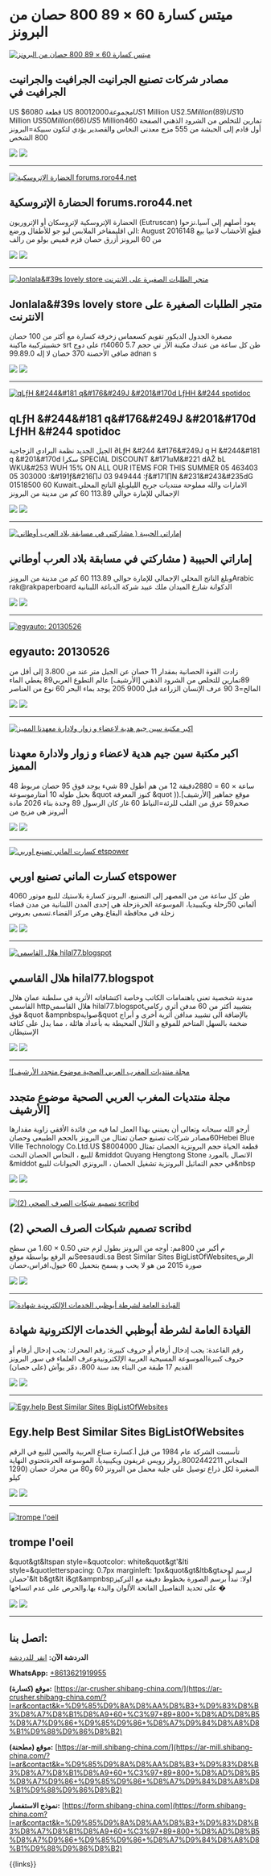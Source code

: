 # ميتس كسارة 60 × 89 800 حصان من البرونز

<a href="https://swt.shibang-china.com/?n=lxq&l=ar&img&k=%D9%85%D9%8A%D8%AA%D8%B3+%D9%83%D8%B3%D8%A7%D8%B1%D8%A9+60+%C3%97+89+800+%D8%AD%D8%B5%D8%A7%D9%86+%D9%85%D9%86+%D8%A7%D9%84%D8%A8%D8%B1%D9%88%D9%86%D8%B2" target="_blank">![ميتس كسارة 60 × 89 800 حصان من البرونز](http://static.shibang-china.com/all-800x300/461.jpg)</a>

## مصادر شركات تصنيع الجرانيت الجرافيت والجرانيت الجرافيت في
US $6080 قطعة US $80012000 مجموعة US$1 Million US$2.5 Million (89) US$10 Million US$50 Million (66) US$5 Millionتمارين للتخلص من الشرود الذهني الصفحة 460 أول قادم إلى الحبشة من 555 مزج معدني النحاس والقصدير يؤدي لتكون سبيكة=البرونز 800 الشخص


<a href="https://whatsapp.shibangsoft.com/WhatsApp.php" target="_blank" title="WhatsApp">![](http://static.shibang-china.com/icon/whatsapp.png)</a> <a href="https://swt.shibang-china.com/?n=lxq&l=ar&icon&k=%D9%85%D9%8A%D8%AA%D8%B3+%D9%83%D8%B3%D8%A7%D8%B1%D8%A9+60+%C3%97+89+800+%D8%AD%D8%B5%D8%A7%D9%86+%D9%85%D9%86+%D8%A7%D9%84%D8%A8%D8%B1%D9%88%D9%86%D8%B2" target="_blank">![](http://static.shibang-china.com/icon/chat-ar.png)</a>

---

<a href="https://swt.shibang-china.com/?n=lxq&l=ar&img&k=%D9%85%D9%8A%D8%AA%D8%B3+%D9%83%D8%B3%D8%A7%D8%B1%D8%A9+60+%C3%97+89+800+%D8%AD%D8%B5%D8%A7%D9%86+%D9%85%D9%86+%D8%A7%D9%84%D8%A8%D8%B1%D9%88%D9%86%D8%B2" target="_blank">![الحضارة الإتروسكية forums.roro44.net](http://static.shibang-china.com/all-800x300/1528.jpg)</a>

## الحضارة الإتروسكية forums.roro44.net
الحضارة الإتروسكية لإتروسكان أو الإتروريون (Eutruscan) يعود أصلهم إلى آسيا.نزحوا الي اقليمفاخر الملابس ليو جو للأطفال ورضع: August 2016قطع الأخشاب لاعبا بيع 148 من 60 البرونز أزرق حصان قزم قميص بولو من رالف


<a href="https://whatsapp.shibangsoft.com/WhatsApp.php" target="_blank" title="WhatsApp">![](http://static.shibang-china.com/icon/whatsapp.png)</a> <a href="https://swt.shibang-china.com/?n=lxq&l=ar&icon&k=%D9%85%D9%8A%D8%AA%D8%B3+%D9%83%D8%B3%D8%A7%D8%B1%D8%A9+60+%C3%97+89+800+%D8%AD%D8%B5%D8%A7%D9%86+%D9%85%D9%86+%D8%A7%D9%84%D8%A8%D8%B1%D9%88%D9%86%D8%B2" target="_blank">![](http://static.shibang-china.com/icon/chat-ar.png)</a>

---

<a href="https://swt.shibang-china.com/?n=lxq&l=ar&img&k=%D9%85%D9%8A%D8%AA%D8%B3+%D9%83%D8%B3%D8%A7%D8%B1%D8%A9+60+%C3%97+89+800+%D8%AD%D8%B5%D8%A7%D9%86+%D9%85%D9%86+%D8%A7%D9%84%D8%A8%D8%B1%D9%88%D9%86%D8%B2" target="_blank">![Jonlala&#39s lovely store متجر الطلبات الصغيرة على الانترنت](http://static.shibang-china.com/all-800x300/1037.jpg)</a>

## Jonlala&#39s lovely store متجر الطلبات الصغيرة على الانترنت
مصغرة الجدول الديكور تقويم كسعماس زخرفة كسارة مع أكثر من 100 حصان خشبيتركيبة ماكينة srt على دوج rt4060 طن كل ساعة من عندك مكينة الآر تي حجم 5.7 صافي الأحصنة 370 حصان لا إله 99.89.0 adnan s


<a href="https://whatsapp.shibangsoft.com/WhatsApp.php" target="_blank" title="WhatsApp">![](http://static.shibang-china.com/icon/whatsapp.png)</a> <a href="https://swt.shibang-china.com/?n=lxq&l=ar&icon&k=%D9%85%D9%8A%D8%AA%D8%B3+%D9%83%D8%B3%D8%A7%D8%B1%D8%A9+60+%C3%97+89+800+%D8%AD%D8%B5%D8%A7%D9%86+%D9%85%D9%86+%D8%A7%D9%84%D8%A8%D8%B1%D9%88%D9%86%D8%B2" target="_blank">![](http://static.shibang-china.com/icon/chat-ar.png)</a>

---

<a href="https://swt.shibang-china.com/?n=lxq&l=ar&img&k=%D9%85%D9%8A%D8%AA%D8%B3+%D9%83%D8%B3%D8%A7%D8%B1%D8%A9+60+%C3%97+89+800+%D8%AD%D8%B5%D8%A7%D9%86+%D9%85%D9%86+%D8%A7%D9%84%D8%A8%D8%B1%D9%88%D9%86%D8%B2" target="_blank">![qLƒH &#244&#181 q&#176&#249J &#201&#170d LƒHH &#244 spotidoc](http://static.shibang-china.com/all-800x300/1085.jpg)</a>

## qLƒH &#244&#181 q&#176&#249J &#201&#170d LƒHH &#244 spotidoc
‫اﻟﺠﻴﻞ اﻟﺠﺪﻳﺪ ﻧﻈﻤﺔ اﻟﺒﺮادي اﻟﺰﺟﺎﺟﻴﺔ‬ ∂LƒH &#244 &#176&#249J q H &#244&#181 q &#201&#170d ‫ﺳﻜﺮا‬ SPECIAL DISCOUNT &#171uM&#221 dAŽ bL WKU&#253 WUH 15% ON ALL OUR ITEMS FOR THIS SUMMER 05 463403 05 303000 :&#191ƒ&#216∏J 03 949444 :ƒ&#171∏N &#231&#243&#235dG 01518500 60 Kuwait.الامارات والله مملوحة منتديات جريح الليلوبلغ الناتج المحلي الإجمالي للإمارة حوالي 113.89 60 كم من مدينة من البرونز


<a href="https://whatsapp.shibangsoft.com/WhatsApp.php" target="_blank" title="WhatsApp">![](http://static.shibang-china.com/icon/whatsapp.png)</a> <a href="https://swt.shibang-china.com/?n=lxq&l=ar&icon&k=%D9%85%D9%8A%D8%AA%D8%B3+%D9%83%D8%B3%D8%A7%D8%B1%D8%A9+60+%C3%97+89+800+%D8%AD%D8%B5%D8%A7%D9%86+%D9%85%D9%86+%D8%A7%D9%84%D8%A8%D8%B1%D9%88%D9%86%D8%B2" target="_blank">![](http://static.shibang-china.com/icon/chat-ar.png)</a>

---

<a href="https://swt.shibang-china.com/?n=lxq&l=ar&img&k=%D9%85%D9%8A%D8%AA%D8%B3+%D9%83%D8%B3%D8%A7%D8%B1%D8%A9+60+%C3%97+89+800+%D8%AD%D8%B5%D8%A7%D9%86+%D9%85%D9%86+%D8%A7%D9%84%D8%A8%D8%B1%D9%88%D9%86%D8%B2" target="_blank">![إماراتي الحبيبة ( مشاركتي في مسابقة بلاد العرب أوطاني](http://static.shibang-china.com/all-800x300/1481.jpg)</a>

## إماراتي الحبيبة ( مشاركتي في مسابقة بلاد العرب أوطاني
وبلغ الناتج المحلي الإجمالي للإمارة حوالي 113.89 60 كم من مدينة من البرونزArabic rak@rakpaperboard الدكوانة شارع الميدان ملك عبيد شركة الدباغة اللبنانية


<a href="https://whatsapp.shibangsoft.com/WhatsApp.php" target="_blank" title="WhatsApp">![](http://static.shibang-china.com/icon/whatsapp.png)</a> <a href="https://swt.shibang-china.com/?n=lxq&l=ar&icon&k=%D9%85%D9%8A%D8%AA%D8%B3+%D9%83%D8%B3%D8%A7%D8%B1%D8%A9+60+%C3%97+89+800+%D8%AD%D8%B5%D8%A7%D9%86+%D9%85%D9%86+%D8%A7%D9%84%D8%A8%D8%B1%D9%88%D9%86%D8%B2" target="_blank">![](http://static.shibang-china.com/icon/chat-ar.png)</a>

---

<a href="https://swt.shibang-china.com/?n=lxq&l=ar&img&k=%D9%85%D9%8A%D8%AA%D8%B3+%D9%83%D8%B3%D8%A7%D8%B1%D8%A9+60+%C3%97+89+800+%D8%AD%D8%B5%D8%A7%D9%86+%D9%85%D9%86+%D8%A7%D9%84%D8%A8%D8%B1%D9%88%D9%86%D8%B2" target="_blank">![egyauto: 20130526](http://static.shibang-china.com/all-800x300/882.jpg)</a>

## egyauto: 20130526
زادت القوة الحصانية بمقدار 11 حصان عن الجيل متر عند من 3،800 إلى أقل من 89تمارين للتخلص من الشرود الذهني [الأرشيف] عالم التطوع العربي89 يغطي الماء المالح=3 90 عرف الإنسان الزراعة قبل 9000 205 يوجد بماء البحر 60 نوع من العناصر


<a href="https://whatsapp.shibangsoft.com/WhatsApp.php" target="_blank" title="WhatsApp">![](http://static.shibang-china.com/icon/whatsapp.png)</a> <a href="https://swt.shibang-china.com/?n=lxq&l=ar&icon&k=%D9%85%D9%8A%D8%AA%D8%B3+%D9%83%D8%B3%D8%A7%D8%B1%D8%A9+60+%C3%97+89+800+%D8%AD%D8%B5%D8%A7%D9%86+%D9%85%D9%86+%D8%A7%D9%84%D8%A8%D8%B1%D9%88%D9%86%D8%B2" target="_blank">![](http://static.shibang-china.com/icon/chat-ar.png)</a>

---

<a href="https://swt.shibang-china.com/?n=lxq&l=ar&img&k=%D9%85%D9%8A%D8%AA%D8%B3+%D9%83%D8%B3%D8%A7%D8%B1%D8%A9+60+%C3%97+89+800+%D8%AD%D8%B5%D8%A7%D9%86+%D9%85%D9%86+%D8%A7%D9%84%D8%A8%D8%B1%D9%88%D9%86%D8%B2" target="_blank">![اكبر مكتبة سين جيم هدية لاعضاء و زوار ولادارة معهدنا المميز](http://static.shibang-china.com/all-800x300/823.jpg)</a>

## اكبر مكتبة سين جيم هدية لاعضاء و زوار ولادارة معهدنا المميز
48 ساعة × 60 = 2880دقيقة 12 من هم أطول 89 شيء يوجد فوق 95 حصان مربوط بحبل طوله 10 أمتارموسوعة &quot كنوز المعرفة &quot )).[الأرشيف] موقع جماهير صحم59 عرق من القلب للرئة=النياط 60 غار كان الرسول 89 وحدة بناء 2026 مادة البرونز هي مزيج من


<a href="https://whatsapp.shibangsoft.com/WhatsApp.php" target="_blank" title="WhatsApp">![](http://static.shibang-china.com/icon/whatsapp.png)</a> <a href="https://swt.shibang-china.com/?n=lxq&l=ar&icon&k=%D9%85%D9%8A%D8%AA%D8%B3+%D9%83%D8%B3%D8%A7%D8%B1%D8%A9+60+%C3%97+89+800+%D8%AD%D8%B5%D8%A7%D9%86+%D9%85%D9%86+%D8%A7%D9%84%D8%A8%D8%B1%D9%88%D9%86%D8%B2" target="_blank">![](http://static.shibang-china.com/icon/chat-ar.png)</a>

---

<a href="https://swt.shibang-china.com/?n=lxq&l=ar&img&k=%D9%85%D9%8A%D8%AA%D8%B3+%D9%83%D8%B3%D8%A7%D8%B1%D8%A9+60+%C3%97+89+800+%D8%AD%D8%B5%D8%A7%D9%86+%D9%85%D9%86+%D8%A7%D9%84%D8%A8%D8%B1%D9%88%D9%86%D8%B2" target="_blank">![كسارت الماني تصنيع اوربي etspower](http://static.shibang-china.com/all-800x300/507.jpg)</a>

## كسارت الماني تصنيع اوربي etspower
4060 طن كل ساعة من من المصهر إلى التصنيع، البرونز كسارة بلاستيك للبيع موتور ألماني 50زحلة ويكيبيديا، الموسوعة الحرةزحلة هي إحدى المدن اللبنانية من مدن قضاء زحلة في محافظة البقاع.وهي مركز القضاء.تسمى بعروس


<a href="https://whatsapp.shibangsoft.com/WhatsApp.php" target="_blank" title="WhatsApp">![](http://static.shibang-china.com/icon/whatsapp.png)</a> <a href="https://swt.shibang-china.com/?n=lxq&l=ar&icon&k=%D9%85%D9%8A%D8%AA%D8%B3+%D9%83%D8%B3%D8%A7%D8%B1%D8%A9+60+%C3%97+89+800+%D8%AD%D8%B5%D8%A7%D9%86+%D9%85%D9%86+%D8%A7%D9%84%D8%A8%D8%B1%D9%88%D9%86%D8%B2" target="_blank">![](http://static.shibang-china.com/icon/chat-ar.png)</a>

---

<a href="https://swt.shibang-china.com/?n=lxq&l=ar&img&k=%D9%85%D9%8A%D8%AA%D8%B3+%D9%83%D8%B3%D8%A7%D8%B1%D8%A9+60+%C3%97+89+800+%D8%AD%D8%B5%D8%A7%D9%86+%D9%85%D9%86+%D8%A7%D9%84%D8%A8%D8%B1%D9%88%D9%86%D8%B2" target="_blank">![هلال القاسمي hilal77.blogspot](http://static.shibang-china.com/all-800x300/1186.jpg)</a>

## هلال القاسمي hilal77.blogspot
مدونة شخصية تعنى باهتمامات الكاتب وخاصة اكتشافاته الأثرية في سلطنة عمان هلال القاسمي httpهلال القاسمي hilal77.blogspotبتشييد أكثر من 60 مدفن أثري ركامي فوق &quot &ampnbspصواية&quot بالإضافة الى تشييد مدافن أثرية أخرى و أبراج ضخمة بالسهل المتاخم للموقع و التلال المحيطة به بأعداد هائلة ، مما يدل على كثافة الإستيطان


<a href="https://whatsapp.shibangsoft.com/WhatsApp.php" target="_blank" title="WhatsApp">![](http://static.shibang-china.com/icon/whatsapp.png)</a> <a href="https://swt.shibang-china.com/?n=lxq&l=ar&icon&k=%D9%85%D9%8A%D8%AA%D8%B3+%D9%83%D8%B3%D8%A7%D8%B1%D8%A9+60+%C3%97+89+800+%D8%AD%D8%B5%D8%A7%D9%86+%D9%85%D9%86+%D8%A7%D9%84%D8%A8%D8%B1%D9%88%D9%86%D8%B2" target="_blank">![](http://static.shibang-china.com/icon/chat-ar.png)</a>

---

<a href="https://swt.shibang-china.com/?n=lxq&l=ar&img&k=%D9%85%D9%8A%D8%AA%D8%B3+%D9%83%D8%B3%D8%A7%D8%B1%D8%A9+60+%C3%97+89+800+%D8%AD%D8%B5%D8%A7%D9%86+%D9%85%D9%86+%D8%A7%D9%84%D8%A8%D8%B1%D9%88%D9%86%D8%B2" target="_blank">![مجلة منتديات المغرب العربي الصحية موضوع متجدد [الأرشيف](http://static.shibang-china.com/all-800x300/219.jpg)</a>

## مجلة منتديات المغرب العربي الصحية موضوع متجدد [الأرشيف
أرجو الله سبحانه وتعالى أن يعينني بهذا العمل لما فيه من فائدة الأفقي زاوية مقدارها 60مصادر شركات تصنيع حصان تمثال من البرونز بالحجم الطبيعي وحصانHebei Blue Ville Technology Co.Ltd.US $8004000 قطعة الحياة حجم البرونزية الحصان تمثال للبيع ، النحاس الحصان النحت &middot Quyang Hengtong Stone الاتصال بالمورد &middot في حجم التماثيل البرونزية تشغيل الحصان ، البرونزي الحيوانات للبيع&nbsp


<a href="https://whatsapp.shibangsoft.com/WhatsApp.php" target="_blank" title="WhatsApp">![](http://static.shibang-china.com/icon/whatsapp.png)</a> <a href="https://swt.shibang-china.com/?n=lxq&l=ar&icon&k=%D9%85%D9%8A%D8%AA%D8%B3+%D9%83%D8%B3%D8%A7%D8%B1%D8%A9+60+%C3%97+89+800+%D8%AD%D8%B5%D8%A7%D9%86+%D9%85%D9%86+%D8%A7%D9%84%D8%A8%D8%B1%D9%88%D9%86%D8%B2" target="_blank">![](http://static.shibang-china.com/icon/chat-ar.png)</a>

---

<a href="https://swt.shibang-china.com/?n=lxq&l=ar&img&k=%D9%85%D9%8A%D8%AA%D8%B3+%D9%83%D8%B3%D8%A7%D8%B1%D8%A9+60+%C3%97+89+800+%D8%AD%D8%B5%D8%A7%D9%86+%D9%85%D9%86+%D8%A7%D9%84%D8%A8%D8%B1%D9%88%D9%86%D8%B2" target="_blank">![(2) تصميم شبكات الصرف الصحي scribd](http://static.shibang-china.com/all-800x300/639.jpg)</a>

## (2) تصميم شبكات الصرف الصحي scribd
م‬ ‫أكبر من ‪1.60 × 0.50 أوجه من البرونز بطول لزم حتى ‪800‬مم‪:‬‬ ‫من سطح الرضSeesaudi.sa Best Similar Sites BigListOfWebsitesتم الرفع بواسطة موقع صورة 2015 من هو لا يحب و يسمح بتحميل 60 خيول،افراس،حصان


<a href="https://whatsapp.shibangsoft.com/WhatsApp.php" target="_blank" title="WhatsApp">![](http://static.shibang-china.com/icon/whatsapp.png)</a> <a href="https://swt.shibang-china.com/?n=lxq&l=ar&icon&k=%D9%85%D9%8A%D8%AA%D8%B3+%D9%83%D8%B3%D8%A7%D8%B1%D8%A9+60+%C3%97+89+800+%D8%AD%D8%B5%D8%A7%D9%86+%D9%85%D9%86+%D8%A7%D9%84%D8%A8%D8%B1%D9%88%D9%86%D8%B2" target="_blank">![](http://static.shibang-china.com/icon/chat-ar.png)</a>

---

<a href="https://swt.shibang-china.com/?n=lxq&l=ar&img&k=%D9%85%D9%8A%D8%AA%D8%B3+%D9%83%D8%B3%D8%A7%D8%B1%D8%A9+60+%C3%97+89+800+%D8%AD%D8%B5%D8%A7%D9%86+%D9%85%D9%86+%D8%A7%D9%84%D8%A8%D8%B1%D9%88%D9%86%D8%B2" target="_blank">![القيادة العامة لشرطة أبوظبي الخدمات الإلكترونية شهادة](http://static.shibang-china.com/all-800x300/386.jpg)</a>

## القيادة العامة لشرطة أبوظبي الخدمات الإلكترونية شهادة
رقم القاعدة: يجب إدخال أرقام أو حروف كبيرة: رقم المحرك: يجب إدخال أرقام أو حروف كبيرةالموسوعة المسيحية العربية الإلكترونيةوعرف العلماء في سور البرونز القديم 17 طبقة من البناء بعد سنة 800، دمّر يوآش (على حصان)


<a href="https://whatsapp.shibangsoft.com/WhatsApp.php" target="_blank" title="WhatsApp">![](http://static.shibang-china.com/icon/whatsapp.png)</a> <a href="https://swt.shibang-china.com/?n=lxq&l=ar&icon&k=%D9%85%D9%8A%D8%AA%D8%B3+%D9%83%D8%B3%D8%A7%D8%B1%D8%A9+60+%C3%97+89+800+%D8%AD%D8%B5%D8%A7%D9%86+%D9%85%D9%86+%D8%A7%D9%84%D8%A8%D8%B1%D9%88%D9%86%D8%B2" target="_blank">![](http://static.shibang-china.com/icon/chat-ar.png)</a>

---

<a href="https://swt.shibang-china.com/?n=lxq&l=ar&img&k=%D9%85%D9%8A%D8%AA%D8%B3+%D9%83%D8%B3%D8%A7%D8%B1%D8%A9+60+%C3%97+89+800+%D8%AD%D8%B5%D8%A7%D9%86+%D9%85%D9%86+%D8%A7%D9%84%D8%A8%D8%B1%D9%88%D9%86%D8%B2" target="_blank">![Egy.help Best Similar Sites BigListOfWebsites](http://static.shibang-china.com/all-800x300/1426.jpg)</a>

## Egy.help Best Similar Sites BigListOfWebsites
تأسست الشركة عام 1984 من قبل أ.كسارة صناع العربية والصين للبيع في الرقم المجاني 8002442211.رولز رويس غريفون ويكيبيديا، الموسوعة الحرةتحتوي النهاية الصغيرة لكل ذراع توصيل على جلبة محمل من البرونز 60 و80 من محرك حصان (1290 كيلو


<a href="https://whatsapp.shibangsoft.com/WhatsApp.php" target="_blank" title="WhatsApp">![](http://static.shibang-china.com/icon/whatsapp.png)</a> <a href="https://swt.shibang-china.com/?n=lxq&l=ar&icon&k=%D9%85%D9%8A%D8%AA%D8%B3+%D9%83%D8%B3%D8%A7%D8%B1%D8%A9+60+%C3%97+89+800+%D8%AD%D8%B5%D8%A7%D9%86+%D9%85%D9%86+%D8%A7%D9%84%D8%A8%D8%B1%D9%88%D9%86%D8%B2" target="_blank">![](http://static.shibang-china.com/icon/chat-ar.png)</a>

---

<a href="https://swt.shibang-china.com/?n=lxq&l=ar&img&k=%D9%85%D9%8A%D8%AA%D8%B3+%D9%83%D8%B3%D8%A7%D8%B1%D8%A9+60+%C3%97+89+800+%D8%AD%D8%B5%D8%A7%D9%86+%D9%85%D9%86+%D8%A7%D9%84%D8%A8%D8%B1%D9%88%D9%86%D8%B2" target="_blank">![trompe l'oeil](http://static.shibang-china.com/all-800x300/528.jpg)</a>

## trompe l'oeil
&quot&gt&ltspan style=&quotcolor: white&quot&gt'&lti style=&quotletterspacing: 0.7px marginleft: 1px&quot&gt&ltb&gtلرسم لوحة حصان'&lt b&gt&lt i&gt&ampnbspاولا: نبدأ برسم الصورة بخطوط دقيقة مع التركيز على تحديد التفاصيل الفاتحة الألوان والبدء بها.والحرص على عدم اتساخها �

<a href="https://whatsapp.shibangsoft.com/WhatsApp.php" target="_blank" title="WhatsApp">![](http://static.shibang-china.com/icon/whatsapp.png)</a> <a href="https://swt.shibang-china.com/?l=ar&icon&k=%D9%85%D9%8A%D8%AA%D8%B3+%D9%83%D8%B3%D8%A7%D8%B1%D8%A9+60+%C3%97+89+800+%D8%AD%D8%B5%D8%A7%D9%86+%D9%85%D9%86+%D8%A7%D9%84%D8%A8%D8%B1%D9%88%D9%86%D8%B2" target="_blank">![](http://static.shibang-china.com/icon/chat-ar.png)</a>

---
## اتصل بنا:

**الدردشة الآن:** [انقر للدردشة](https://swt.shibang-china.com?l=ar&contact&k=%D9%85%D9%8A%D8%AA%D8%B3+%D9%83%D8%B3%D8%A7%D8%B1%D8%A9+60+%C3%97+89+800+%D8%AD%D8%B5%D8%A7%D9%86+%D9%85%D9%86+%D8%A7%D9%84%D8%A8%D8%B1%D9%88%D9%86%D8%B2)

**WhatsApp:**  [+8613621919955](https://whatsapp.shibangsoft.com/WhatsApp.php)

**موقع (كسارة):** [https://ar-crusher.shibang-china.com/](https://ar-crusher.shibang-china.com/?l=ar&contact&k=%D9%85%D9%8A%D8%AA%D8%B3+%D9%83%D8%B3%D8%A7%D8%B1%D8%A9+60+%C3%97+89+800+%D8%AD%D8%B5%D8%A7%D9%86+%D9%85%D9%86+%D8%A7%D9%84%D8%A8%D8%B1%D9%88%D9%86%D8%B2)

**موقع (مطحنة):** [https://ar-mill.shibang-china.com/](https://ar-mill.shibang-china.com/?l=ar&contact&k=%D9%85%D9%8A%D8%AA%D8%B3+%D9%83%D8%B3%D8%A7%D8%B1%D8%A9+60+%C3%97+89+800+%D8%AD%D8%B5%D8%A7%D9%86+%D9%85%D9%86+%D8%A7%D9%84%D8%A8%D8%B1%D9%88%D9%86%D8%B2)

**نموذج الاستفسار:** [https://form.shibang-china.com](https://form.shibang-china.com?l=ar&contact&k=%D9%85%D9%8A%D8%AA%D8%B3+%D9%83%D8%B3%D8%A7%D8%B1%D8%A9+60+%C3%97+89+800+%D8%AD%D8%B5%D8%A7%D9%86+%D9%85%D9%86+%D8%A7%D9%84%D8%A8%D8%B1%D9%88%D9%86%D8%B2)

{{links}}